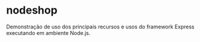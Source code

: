 # nodeshop
Demonstração de uso dos principais recursos e usos do framework Express executando em ambiente Node.js.
